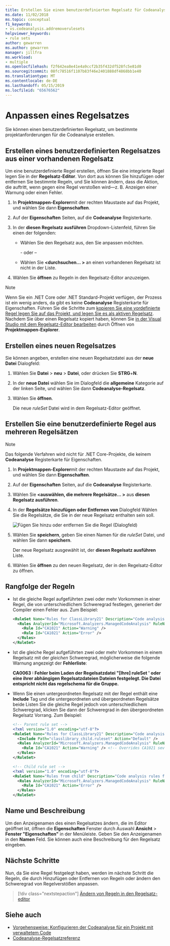 ```yaml
---
title: Erstellen Sie einen benutzerdefinierten Regelsatz für Codeanalyse
ms.date: 11/02/2018
ms.topic: conceptual
f1_keywords:
- vs.codeanalysis.addremoverulesets
helpviewer_keywords:
- rule sets
author: gewarren
ms.author: gewarren
manager: jillfra
ms.workload:
- multiple
ms.openlocfilehash: f2f642ea8e41e4a9ccf2b35f432df528fc5e81d0
ms.sourcegitcommit: 08fc78516f1107b83f46e2401888df4868bb1e40
ms.translationtype: MT
ms.contentlocale: de-DE
ms.lasthandoff: 05/15/2019
ms.locfileid: "65676562"
---
```

# <a name="customize-a-rule-set"></a>Anpassen eines Regelsatzes

Sie können einen benutzerdefinierten Regelsatz, um bestimmte projektanforderungen für die Codeanalyse erstellen.

## <a name="create-a-custom-rule-set-from-an-existing-rule-set"></a>Erstellen eines benutzerdefinierten Regelsatzes aus einer vorhandenen Regelsatz

Um eine benutzerdefinierte Regel erstellen, öffnen Sie eine integrierte Regel legen Sie in der **Regelsatz-Editor**. Von dort aus können Sie hinzufügen oder entfernen Sie bestimmte Regeln, und Sie können ändern, dass die Aktion, die auftritt, wenn gegen eine Regel verstoßen wird&mdash;z. B. Anzeigen einer Warnung oder einen Fehler.

1. In **Projektmappen-Explorer**mit der rechten Maustaste auf das Projekt, und wählen Sie dann **Eigenschaften**.

2. Auf der **Eigenschaften** Seiten, auf die **Codeanalyse** Registerkarte.

3. In der **diesen Regelsatz ausführen** Dropdown-Listenfeld, führen Sie einen der folgenden:

   - Wählen Sie den Regelsatz aus, den Sie anpassen möchten.

     \- oder –

   - Wählen Sie  **\<durchsuchen... >** an einen vorhandenen Regelsatz ist nicht in der Liste.

4. Wählen Sie **öffnen** zu Regeln in den Regelsatz-Editor anzuzeigen.

> [!NOTE]
> Wenn Sie ein .NET Core oder .NET Standard-Projekt verfügen, der Prozess ist ein wenig anders, da gibt es keine **Codeanalyse** Registerkarte für Eigenschaften. Führen Sie die Schritte zum [kopieren Sie eine vordefinierte Regel legen Sie auf das Projekt, und legen Sie es als aktiven Regelsatz](analyzer-rule-sets.md). Nachdem Sie über einen Regelsatz kopiert haben, können Sie [in der Visual Studio mit dem Regelsatz-Editor bearbeiten](working-in-the-code-analysis-rule-set-editor.md) durch Öffnen von **Projektmappen-Explorer**.

## <a name="create-a-new-rule-set"></a>Erstellen eines neuen Regelsatzes

Sie können angeben, erstellen eine neuen Regelsatzdatei aus der **neue Datei** Dialogfeld:

1. Wählen Sie **Datei** > **neu** > **Datei**, oder drücken Sie **STRG**+**N**.

2. In der **neue Datei** wählen Sie im Dialogfeld die **allgemeine** Kategorie auf der linken Seite, und wählen Sie dann **Codeanalyse-Regelsatz**.

3. Wählen Sie **öffnen**.

   Die neue *ruleSet* Datei wird in dem Regelsatz-Editor geöffnet.

## <a name="create-a-custom-rule-set-from-multiple-rule-sets"></a>Erstellen Sie eine benutzerdefinierte Regel aus mehreren Regelsätzen

> [!NOTE]
> Das folgende Verfahren wird nicht für .NET Core-Projekte, die keinem **Codeanalyse** Registerkarte für Eigenschaften.

1. In **Projektmappen-Explorer**mit der rechten Maustaste auf das Projekt, und wählen Sie dann **Eigenschaften**.

2. Auf der **Eigenschaften** Seiten, auf die **Codeanalyse** Registerkarte.

3. Wählen Sie  **\<auswählen, die mehrere Regelsätze... >** aus **diesen Regelsatz ausführen**.

4. In der **Regelsätze hinzufügen oder Entfernen von** Dialogfeld Wählen Sie die Regelsätze, die Sie in der neue Regelsatz enthalten sein soll.

   ![Fügen Sie hinzu oder entfernen Sie die Regel (Dialogfeld)](media/add-remove-rule-sets.png)

5. Wählen Sie **speichern**, geben Sie einen Namen für die *ruleSet* Datei, und wählen Sie dann **speichern**.

   Der neue Regelsatz ausgewählt ist, der **diesen Regelsatz ausführen** Liste.

6. Wählen Sie **öffnen** zu den neuen Regelsatz, der in den Regelsatz-Editor zu öffnen.

## <a name="rule-precedence"></a>Rangfolge der Regeln

- Ist die gleiche Regel aufgeführten zwei oder mehr Vorkommen in einer Regel, die von unterschiedlichem Schweregrad festlegen, generiert der Compiler einen Fehler aus. Zum Beispiel:

   ```xml
   <RuleSet Name="Rules for ClassLibrary21" Description="Code analysis rules for ClassLibrary21.csproj." ToolsVersion="15.0">
     <Rules AnalyzerId="Microsoft.Analyzers.ManagedCodeAnalysis" RuleNamespace="Microsoft.Rules.Managed">
       <Rule Id="CA1021" Action="Warning" />
       <Rule Id="CA1021" Action="Error" />
     </Rules>
   </RuleSet>
   ```

- Ist die gleiche Regel aufgeführten zwei oder mehr Vorkommen in einem Regelsatz mit der *gleichen* Schweregrad, möglicherweise die folgende Warnung angezeigt der **Fehlerliste**:

   **CA0063 : Fehler beim Laden der Regelsatzdatei "\[Ihre] ruleSet ' oder eine ihrer abhängigen Regelsatzdateien Dateien festgelegt. Die Datei entspricht nicht das regelschema für die Gruppe.**

- Wenn Sie einen untergeordneten Regelsatz mit der Regel enthält eine **Include** Tag und die untergeordneten und übergeordneten Regelsätze beide Listen Sie die gleiche Regel jedoch von unterschiedlichem Schweregrad, klicken Sie dann der Schweregrad in den übergeordneten Regelsatz Vorrang. Zum Beispiel:

   ```xml
   <!-- Parent rule set -->
   <?xml version="1.0" encoding="utf-8"?>
   <RuleSet Name="Rules for ClassLibrary21" Description="Code analysis rules for ClassLibrary21.csproj." ToolsVersion="15.0">
     <Include Path="classlibrary_child.ruleset" Action="Default" />
     <Rules AnalyzerId="Microsoft.Analyzers.ManagedCodeAnalysis" RuleNamespace="Microsoft.Rules.Managed">
       <Rule Id="CA1021" Action="Warning" /> <!-- Overrides CA1021 severity from child rule set -->
     </Rules>
   </RuleSet>

   <!-- Child rule set -->
   <?xml version="1.0" encoding="utf-8"?>
   <RuleSet Name="Rules from child" Description="Code analysis rules from child." ToolsVersion="15.0">
     <Rules AnalyzerId="Microsoft.Analyzers.ManagedCodeAnalysis" RuleNamespace="Microsoft.Rules.Managed">
       <Rule Id="CA1021" Action="Error" />
     </Rules>
   </RuleSet>
   ```

## <a name="name-and-description"></a>Name und Beschreibung

Um den Anzeigenamen des einen Regelsatzes ändern, die im Editor geöffnet ist, öffnen die **Eigenschaften** Fenster durch Auswahl **Ansicht** > **Fenster "Eigenschaften"** in der Menüleiste. Geben Sie den Anzeigenamen in den **Namen** Feld. Sie können auch eine Beschreibung für den Regelsatz eingeben.

## <a name="next-steps"></a>Nächste Schritte

Nun, da Sie eine Regel festgelegt haben, werden im nächste Schritt die Regeln, die durch Hinzufügen oder Entfernen von Regeln oder ändern den Schweregrad von Regelverstößen anpassen.

> [!div class="nextstepaction"]
> [Ändern von Regeln in den Regelsatz-editor](../code-quality/working-in-the-code-analysis-rule-set-editor.md)

## <a name="see-also"></a>Siehe auch

- [Vorgehensweise: Konfigurieren der Codeanalyse für ein Projekt mit verwaltetem Code](../code-quality/how-to-configure-code-analysis-for-a-managed-code-project.md)
- [Codeanalyse-Regelsatzreferenz](../code-quality/rule-set-reference.md)